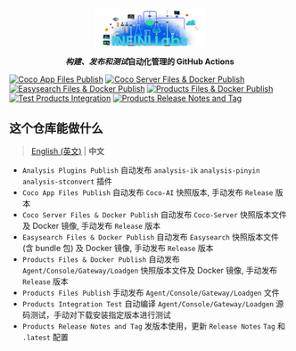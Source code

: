 <p align="center">
<a href="https://infinilabs.com/"><img src="docs/images/infinilabs.svg" alt="banner" width="200px"></a>
</p>

<p align="center">
<b><i>构建、发布和测试</i>自动化管理的 GitHub Actions</b>
</p>

[![Coco App Files Publish](https://github.com/infinilabs/ci/actions/workflows/coco-app.yml/badge.svg)](https://github.com/infinilabs/ci/actions/workflows/coco-app.yml)&nbsp;[![Coco Server Files & Docker Publish](https://github.com/infinilabs/ci/actions/workflows/coco-server.yml/badge.svg)](https://github.com/infinilabs/ci/actions/workflows/coco-server.yml)&nbsp;[![Easysearch Files & Docker Publish](https://github.com/infinilabs/ci/actions/workflows/easysearch-publish.yml/badge.svg)](https://github.com/infinilabs/ci/actions/workflows/easysearch-publish.yml)&nbsp;[![Products Files & Docker Publish](https://github.com/infinilabs/ci/actions/workflows/publish-docker.yml/badge.svg)](https://github.com/infinilabs/ci/actions/workflows/publish-docker.yml)&nbsp;
[![Test Products Integration](https://github.com/infinilabs/ci/actions/workflows/test-integration-products.yml/badge.svg)](https://github.com/infinilabs/ci/actions/workflows/test-integration-products.yml)&nbsp;[![Products Release Notes and Tag](https://github.com/infinilabs/ci/actions/workflows/release.yml/badge.svg)](https://github.com/infinilabs/ci/actions/workflows/release.yml)

## 这个仓库能做什么

> [English (英文)](README.md) | **中文**

- `Analysis Plugins Publish` 自动发布 `analysis-ik` `analysis-pinyin` `analysis-stconvert` 插件
- `Coco App Files Publish` 自动发布 `Coco-AI` 快照版本, 手动发布 `Release` 版本
- `Coco Server Files & Docker Publish` 自动发布 `Coco-Server` 快照版本文件及 Docker 镜像, 手动发布 `Release` 版本
- `Easysearch Files & Docker Publish` 自动发布 `Easysearch` 快照版本文件 (含 bundle 包) 及 Docker 镜像, 手动发布 `Release` 版本
- `Products Files & Docker Publish`  自动发布 `Agent/Console/Gateway/Loadgen` 快照版本文件及 Docker 镜像, 手动发布 `Release` 版本
- `Products Files Publish` 手动发布  `Agent/Console/Gateway/Loadgen` 文件
- `Products Integration Test` 自动编译 `Agent/Console/Gateway/Loadgen` 源码测试，手动对下载安装指定版本进行测试
- `Products Release Notes and Tag` 发版本使用，更新 `Release Notes` `Tag` 和 `.latest` 配置
